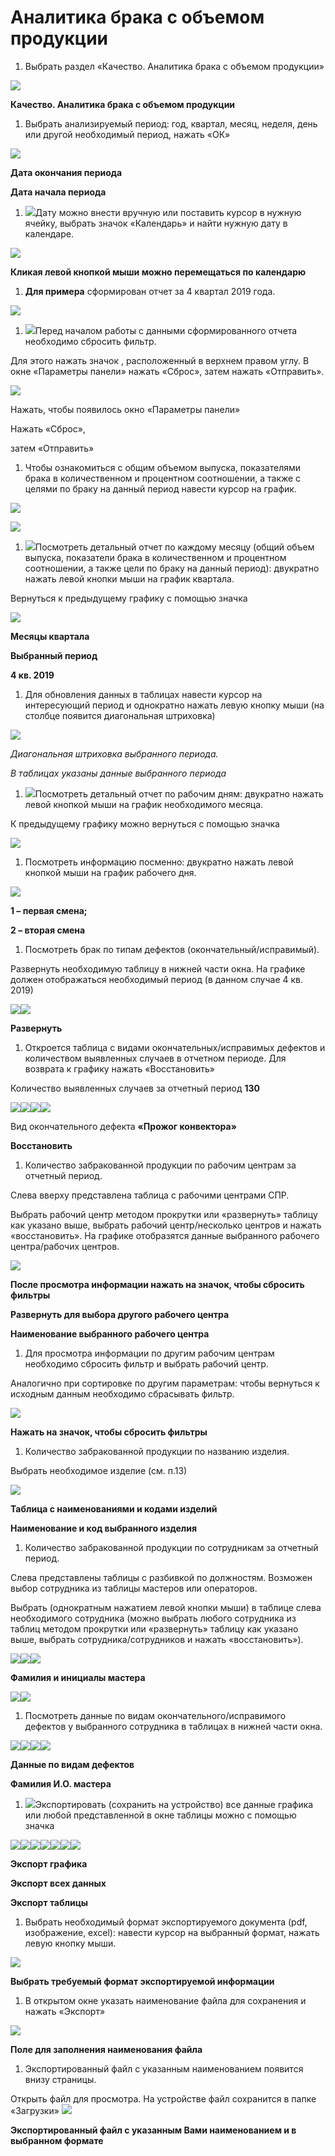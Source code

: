 # Аналитика брака с объемом продукции

1. Выбрать раздел «Качество. Аналитика брака с объемом продукции»

![](<../../.gitbook/assets/2 (30).png>)

**Качество. Аналитика брака с объемом продукции**

1. Выбрать анализируемый период: год, квартал, месяц, неделя, день или другой необходимый период, нажать «ОК»

![](<../../.gitbook/assets/3 (50).png>)

**Дата окончания периода**

**Дата начала периода**

1. ![](<../../.gitbook/assets/4 (25).png>)Дату можно внести вручную или поставить курсор в нужную ячейку, выбрать значок «Календарь» и найти нужную дату в календаре.

![](<../../.gitbook/assets/5 (56).png>)

**Кликая левой кнопкой мыши можно перемещаться по календарю**

1. **Для примера** сформирован отчет за 4 квартал 2019 года.

![](<../../.gitbook/assets/6 (44).png>)

1. ![](<../../.gitbook/assets/7 (3).png>)Перед началом работы с данными сформированного отчета необходимо сбросить фильтр.

Для этого нажать значок , расположенный в верхнем правом углу. В окне «Параметры панели» нажать «Сброс», затем нажать «Отправить».

![](<../../.gitbook/assets/8 (10).png>)

Нажать, чтобы появилось окно «Параметры панели»

Нажать «Сброс»,

затем «Отправить»

1. Чтобы ознакомиться с общим объемом выпуска, показателями брака в количественном и процентном соотношении, а также с целями по браку на данный период навести курсор на график.

![](<../../.gitbook/assets/9 (34).png>)

![](<../../.gitbook/assets/10 (7).png>)

1. ![](<../../.gitbook/assets/11 (13).png>)Посмотреть детальный отчет по каждому месяцу (общий объем выпуска, показатели брака в количественном и процентном соотношении, а также цели по браку на данный период): двукратно нажать левой кнопки мыши на график квартала.

Вернуться к предыдущему графику с помощью значка

![](<../../.gitbook/assets/12 (2).png>)

**Месяцы квартала**

**Выбранный период**

**4 кв. 2019**

1. Для обновления данных в таблицах навести курсор на интересующий период и однократно нажать левую кнопку мыши (на столбце появится диагональная штриховка)

![](<../../.gitbook/assets/13 (16).png>)

_Диагональная штриховка выбранного периода._

_В таблицах указаны данные выбранного периода_

1. ![](<../../.gitbook/assets/14 (12).png>)Посмотреть детальный отчет по рабочим дням: двукратно нажать левой кнопкой мыши на график необходимого месяца.

К предыдущему графику можно вернуться с помощью значка

![](<../../.gitbook/assets/15 (2).png>)

1. Посмотреть информацию посменно: двукратно нажать левой кнопкой мыши на график рабочего дня.

![](<../../.gitbook/assets/16 (11).png>)

**1 – первая смена;**

**2 – вторая смена**

1. Посмотреть брак по типам дефектов (окончательный/исправимый).

Развернуть необходимую таблицу в нижней части окна. На графике должен отображаться необходимый период (в данном случае 4 кв. 2019)

![](<../../.gitbook/assets/17 (10).png>)![](<../../.gitbook/assets/18 (13).png>)

**Развернуть**

1. Откроется таблица с видами окончательных/исправимых дефектов и количеством выявленных случаев в отчетном периоде. Для возврата к графику нажать «Восстановить»

Количество выявленных случаев за отчетный период **130**

![](<../../.gitbook/assets/19 (12).png>)![](<../../.gitbook/assets/20 (3).png>)![](../../.gitbook/assets/21.png)![](<../../.gitbook/assets/22 (4).png>)

Вид окончательного дефекта **«Прожог конвектора»**

**Восстановить**

1. &#x20;Количество забракованной продукции по рабочим центрам за отчетный период.

Слева вверху представлена таблица с рабочими центрами СПР.

Выбрать рабочий центр методом прокрутки или «развернуть» таблицу как указано выше, выбрать рабочий центр/несколько центров и нажать «восстановить». На графике отобразятся данные выбранного рабочего центра/рабочих центров.

![](<../../.gitbook/assets/23 (2).png>)

**После просмотра информации нажать на значок, чтобы сбросить фильтры**

**Развернуть для выбора другого рабочего центра**

**Наименование выбранного рабочего центра**

1. Для просмотра информации по другим рабочим центрам необходимо сбросить фильтр и выбрать рабочий центр.

Аналогично при сортировке по другим параметрам: чтобы вернуться к исходным данным необходимо сбрасывать фильтр.

![](<../../.gitbook/assets/24 (1).png>)

**Нажать на значок, чтобы сбросить фильтры**

1. Количество забракованной продукции по названию изделия.

Выбрать необходимое изделие (см. п.13)

![](../../.gitbook/assets/25.png)

**Таблица с наименованиями и кодами изделий**

**Наименование и код выбранного изделия**

1. Количество забракованной продукции по сотрудникам за отчетный период.

Слева представлены таблицы с разбивкой по должностям. Возможен выбор сотрудника из таблицы мастеров или операторов.

Выбрать (однократным нажатием левой кнопки мыши) в таблице слева необходимого сотрудника (можно выбрать любого сотрудника из таблиц методом прокрутки или «развернуть» таблицу как указано выше, выбрать сотрудника/сотрудников и нажать «восстановить»).

![](<../../.gitbook/assets/26 (2).png>)![](<../../.gitbook/assets/27 (1).png>)![](<../../.gitbook/assets/28 (2).png>)

**Фамилия и инициалы мастера**

![](../../.gitbook/assets/29.png)![](../../.gitbook/assets/30.png)

1. Посмотреть данные по видам окончательного/исправимого дефектов у выбранного сотрудника в таблицах в нижней части окна.

![](<../../.gitbook/assets/31 (1).png>)![](../../.gitbook/assets/32.png)![](<../../.gitbook/assets/33 (1).png>)![](<../../.gitbook/assets/34 (3).png>)

**Данные по видам дефектов**

**Фамилия И.О. мастера**

1. ![](../../.gitbook/assets/35.png)Экспортировать (сохранить на устройство) все данные графика или любой представленной в окне таблицы можно с помощью значка

![](<../../.gitbook/assets/36 (2).png>)![](../../.gitbook/assets/37.png)![](<../../.gitbook/assets/38 (1).png>)![](../../.gitbook/assets/39.png)![](<../../.gitbook/assets/40 (1).png>)![](<../../.gitbook/assets/41 (1).png>)![](../../.gitbook/assets/42.png)

**Экспорт графика**

**Экспорт всех данных**

**Экспорт таблицы**

1. Выбрать необходимый формат экспортируемого документа (pdf, изображение, excel): навести курсор на выбранный формат, нажать левую кнопку мыши.

![](<../../.gitbook/assets/43 (1).png>)

**Выбрать требуемый формат экспортируемой информации**

1. &#x20;В открытом окне указать наименование файла для сохранения и нажать «Экспорт»

![](<../../.gitbook/assets/44 (1).png>)

**Поле для заполнения наименования файла**

1. Экспортированный файл с указанным наименованием появится внизу страницы.

Открыть файл для просмотра. На устройстве файл сохранится в папке «Загрузки» ![](<../../.gitbook/assets/45 (1).png>)

**Экспортированный файл с указанным Вами наименованием и в выбранном формате**
